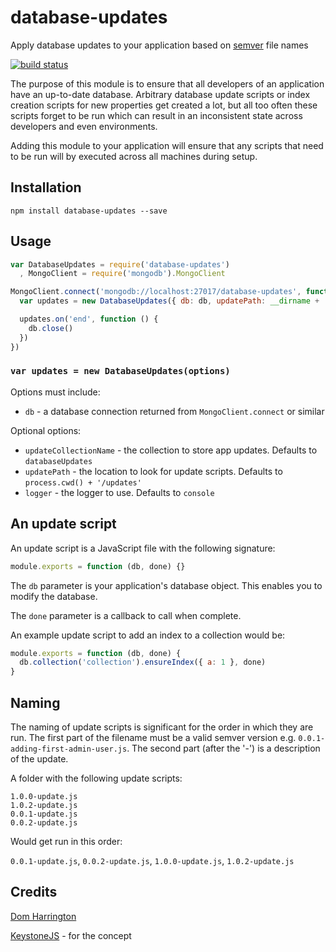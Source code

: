 # database-updates

Apply database updates to your application based on [semver](http://semver.org/) file names

[![build status](https://secure.travis-ci.org/domharrington/database-updates.png)](http://travis-ci.org/domharrington/database-updates)

The purpose of this module is to ensure that all developers of an application have an up-to-date database. Arbitrary database update scripts or index creation scripts for new properties get created a lot, but all too often these scripts forget to be run which can result in an inconsistent state across developers and even environments.

Adding this module to your application will ensure that any scripts that need to be run will by executed across all machines during setup.


## Installation

```
npm install database-updates --save
```

## Usage

```js
var DatabaseUpdates = require('database-updates')
  , MongoClient = require('mongodb').MongoClient

MongoClient.connect('mongodb://localhost:27017/database-updates', function (err, db) {
  var updates = new DatabaseUpdates({ db: db, updatePath: __dirname + '/test/fixtures/' })

  updates.on('end', function () {
    db.close()
  })
})
```

### `var updates = new DatabaseUpdates(options)`

Options must include:

- `db` - a database connection returned from `MongoClient.connect` or similar

Optional options:
- `updateCollectionName` - the collection to store app updates. Defaults to `databaseUpdates`
- `updatePath` - the location to look for update scripts. Defaults to `process.cwd() + '/updates'`
- `logger` - the logger to use. Defaults to `console`

## An update script

An update script is a JavaScript file with the following signature:

```js
module.exports = function (db, done) {}
```

The `db` parameter is your application's database object. This enables you to modify the database.

The `done` parameter is a callback to call when complete.

An example update script to add an index to a collection would be:

```js
module.exports = function (db, done) {
  db.collection('collection').ensureIndex({ a: 1 }, done)
}
```

## Naming
The naming of update scripts is significant for the order in which they are run. The first part of the filename must be a valid semver version e.g. `0.0.1-adding-first-admin-user.js`. The second part (after the '-') is a description of the update.

A folder with the following update scripts:

```
1.0.0-update.js
1.0.2-update.js
0.0.1-update.js
0.0.2-update.js
```

Would get run in this order:

`0.0.1-update.js`,
`0.0.2-update.js`,
`1.0.0-update.js`,
`1.0.2-update.js`


## Credits
[Dom Harrington](https://github.com/domharrington/)

[KeystoneJS](http://keystonejs.com/docs/getting-started/#runningyourapp-writingupdates) - for the concept
